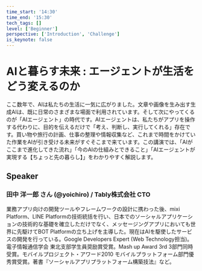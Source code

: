 ```yaml
---
time_start: '14:30'
time_end: '15:30'
tech_tags: []
level: ['Beginner']
perspective: ['Introduction', 'Challenge']
is_keynote: false
---
```


# AIと暮らす未来 : エージェントが生活をどう変えるのか

ここ数年で、AIは私たちの生活に一気に広がりました。文章や画像を生み出す生成AIは、既に日常のさまざまな場面で利用されています。そして次にやってくるのが「AIエージェント」の時代です。AIエージェントは、私たちがアプリを操作する代わりに、目的を伝えるだけで「考え、判断し、実行してくれる」存在です。買い物や旅行の計画、仕事の整理や情報収集など、これまで時間をかけていた作業をAIが引き受ける未来がすぐそこまで来ています。この講演では、「AIがここまで進化してきた流れ」「今のAIの仕組みとできること」「AIエージェントが実現する【ちょっと先の暮らし】」をわかりやすく解説します。

## Speaker

### 田中 洋一郎 さん (@yoichiro) / Tably株式会社 CTO

業務アプリ向けの開発ツールやフレームワークの設計に携わった後、mixi Platform、LINE Platformの技術統括を行い、日本でのソーシャルアプリケーションの技術的な基礎を確立しただけでなく、メッセージングアプリにおいても世界に先駆けてBOT Platformの立ち上げを主導した。現在はAIを駆使したサービスの開発を行っている。Google Developers Expert (Web Technology担当)。電子情報通信学会 東北支部学生員奨励賞受賞。Mash up Award 3rd 3部門同時受賞。モバイルプロジェクト・アワード2010 モバイルプラットフォーム部門優秀賞受賞。著書『ソーシャルアプリプラットフォーム構築技法』など。
